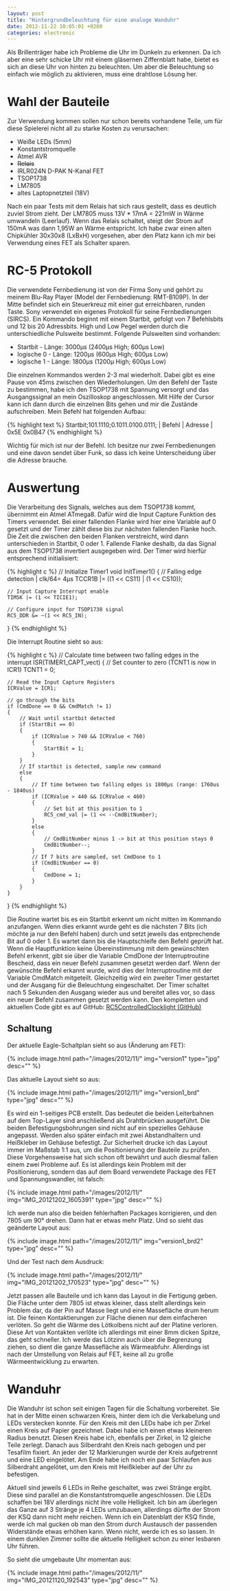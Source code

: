 ```yaml
---
layout: post
title: "Hintergrundbeleuchtung für eine analoge Wanduhr"
date: 2012-11-22 10:05:01 +0200
categories: electronic
---
```

Als Brillenträger habe ich Probleme die Uhr im Dunkeln zu erkennen. Da ich aber eine sehr schicke Uhr mit einem gläsernen Ziffernblatt habe, bietet es sich an diese Uhr von hinten zu beleuchten. Um aber die Beleuchtung so einfach wie möglich zu aktivieren, muss eine drahtlose Lösung her. 

# Wahl der Bauteile

Zur Verwendung kommen sollen nur schon bereits vorhandene Teile, um für diese Spielerei nicht all zu starke Kosten zu verursachen:
* Weiße LEDs (5mm)
* Konstantstromquelle
* Atmel AVR
* <del>Relais</del>
* IRLR024N D-PAK N-Kanal FET
* TSOP1738
* LM7805
* altes Laptopnetzteil (18V)

Nach ein paar Tests mit dem Relais hat sich raus gestellt, dass es deutlich zuviel Strom zieht. Der LM7805 muss 13V * 17mA = 221mW in Wärme umwandeln (Leerlauf). Wenn das Relais schaltet, steigt der Strom auf 150mA was dann 1,95W an Wärme entspricht. Ich habe zwar einen alten Chipkühler 30x30x8 (LxBxH) vorgesehen, aber den Platz kann ich mir bei Verwendung eines FET als Schalter sparen. 

# RC-5 Protokoll

Die verwendete Fernbedienung ist von der Firma Sony und gehört zu meinem Blu-Ray Player (Model der Fernbedienung: RMT-B109P). In der Mitte befindet sich ein Steuerkreuz mit einer gut erreichbaren, runden Taste. Sony verwendet ein eigenes Protokoll für seine Fernbedienungen (SIRCS). Ein Kommando beginnt mit einem Startbit, gefolgt von 7 Befehlsbits und 12 bis 20 Adressbits. High und Low Pegel werden durch die unterschiedliche Pulsweite bestimmt. Folgende Pulsweiten sind vorhanden: 

* Startbit - Länge: 3000µs (2400µs High; 600µs Low)
* logische 0 - Länge: 1200µs (600µs High; 600µs Low)
* logische 1 - Länge: 1800µs (1200µ High; 600µs Low)

Die einzelnen Kommandos werden 2-3 mal wiederholt. Dabei gibt es eine Pause von 45ms zwischen den Wiederholungen. Um den Befehl der Taste zu bestimmen, habe ich den TSOP1738 mit Spannung versorgt und das Ausgangssignal an mein Oszilloskop angeschlossen. Mit Hilfe der Cursor kann ich dann durch die einzelnen Bits gehen und mir die Zustände aufschreiben. Mein Befehl hat folgenden Aufbau: 

{% highlight text %}
Startbit;101.1110;0.1011.0100.0111;
        | Befehl |    Adresse     |
          0x5E        0x0B47
{% endhighlight %}

Wichtig für mich ist nur der Befehl. Ich besitze nur zwei Fernbedienungen und eine davon sendet über Funk, so dass ich keine Unterscheidung über die Adresse brauche. 

# Auswertung

Die Verarbeitung des Signals, welches aus dem TSOP1738 kommt, übernimmt ein Atmel ATmega8. Dafür wird die Input Capture Funktion des Timers verwendet. Bei einer fallenden Flanke wird hier eine Variable auf 0 gesetzt und der Timer zählt diese bis zur nächsten fallenden Flanke hoch. Die Zeit die zwischen den beiden Flanken verstreicht, wird dann unterschieden in Startbit, 0 oder 1. Fallende Flanke deshalb, da das Signal aus dem TSOP1738 invertiert ausgegeben wird. Der Timer wird hierfür entsprechend initialisiert: 
    
{% highlight c %}
// Initialize Timer1
void InitTimer1()
{
	// Falling edge detection | clk/64= 4µs
	TCCR1B |= ((1 << CS11) | (1 << CS10));

	// Input Capture Interrupt enable
	TIMSK |= (1 << TICIE1);

	// Configure input for TSOP1738 signal
	RC5_DDR &= ~(1 << RC5_IN);
}
{% endhighlight %}

Die Interrupt Routine sieht so aus: 
    
{% highlight c %}
// Calculate time between two falling edges in the interrupt
ISR(TIMER1_CAPT_vect)
{
	// Set counter to zero (TCNT1 is now in ICR1)
	TCNT1 = 0;

	// Read the Input Capture Registers
	ICRValue = ICR1;

	// go through the bits
	if (CmdDone == 0 && CmdMatch != 1)
	{
		// Wait until startbit detected
		if (StartBit == 0)
		{
			if (ICRValue > 740 && ICRValue < 760)
			{
				StartBit = 1;
			}
		}
		// If startbit is detected, sample new command
		else
		{
			// If time between two falling edges is 1800µs (range: 1760us - 1840us)
			if (ICRValue > 440 && ICRValue < 460)
			{
				// Set bit at this position to 1
				RC5_cmd_val |= (1 << --CmdBitNumber);
			}
			else
			{
				// CmdBitNumber minus 1 -> bit at this position stays 0
				CmdBitNumber--;
			}
			// If 7 bits are sampled, set CmdDone to 1
			if (CmdBitNumber == 0)
			{
				CmdDone = 1;
			}
		}
	}
}
{% endhighlight %}

Die Routine wartet bis es ein Startbit erkennt um nicht mitten im Kommando anzufangen. Wenn dies erkannt wurde geht es die nächsten 7 Bits (ich möchte ja nur den Befehl haben) durch und setzt jeweils das entprechende Bit auf 0 oder 1. Es wartet dann bis die Hauptschleife den Befehl geprüft hat. Wenn die Hauptfunktion keine Übereinstimmung mit dem gewünschten Befehl erkennt, gibt sie über die Variable CmdDone der Interruptroutine Bescheid, dass ein neuer Befehl zusammen gesetzt werden darf. Wenn der gewünschte Befehl erkannt wurde, wird dies der Interruptroutine mit der Variable CmdMatch mitgeteilt. Gleichzeitig wird ein zweiter Timer gestartet und der Ausgang für die Beleuchtung eingeschaltet. Der Timer schaltet nach 5 Sekunden den Ausgang wieder aus und bereitet alles vor, so dass ein neuer Befehl zusammen gesetzt werden kann. Den kompletten und aktuellen Code gibt es auf GitHub: [RC5ControlledClocklight (GitHub)](https://github.com/cronJ/RC5ControlledClocklight)

## Schaltung

Der aktuelle Eagle-Schaltplan sieht so aus (Änderung am FET):

{% include image.html path="/images/2012/11/" img="version1" type="jpg" desc="" %}

Das aktuelle Layout sieht so aus: 

{% include image.html path="/images/2012/11/" img="version1_brd" type="jpg" desc="" %}

Es wird ein 1-seitiges PCB erstellt. Das bedeutet die beiden Leiterbahnen auf dem Top-Layer sind anschließend als Drahtbrücken ausgeführt. Die beiden Befestigungsbohrungen sind nicht auf ein spezielles Gehäuse angepasst. Werden also später einfach mit zwei Abstandhaltern und Heißkleber im Gehäuse befestigt. Zur Sicherheit drucke ich das Layout immer im Maßstab 1:1 aus, um die Positionierung der Bauteile zu prüfen. Diese Vorgehensweise hat sich schon oft bewährt und auch diesmal fallen einem zwei Probleme auf. Es ist allerdings kein Problem mit der Positionierung, sondern das auf dem Board verwendete Package des FET und Spannungswandler, ist falsch:

{% include image.html path="/images/2012/11/" img="IMG_20121202_1605391" type="jpg" desc="" %}

Ich werde nun also die beiden fehlerhaften Packages korrigieren, und den 7805 um 90° drehen. Dann hat er etwas mehr Platz. Und so sieht das geänderte Layout aus:

{% include image.html path="/images/2012/11/" img="version1_brd2" type="jpg" desc="" %}

Und der Test nach dem Ausdruck:

{% include image.html path="/images/2012/11/" img="IMG_20121202_170523" type="jpg" desc="" %}

Jetzt passen alle Bauteile und ich kann das Layout in die Fertigung geben. Die Fläche unter dem 7805 ist etwas kleiner, dass stellt allerdings kein Problem dar, da der Pin auf Masse liegt und eine Massefläche drum herum ist. Die feinen Kontaktierungen zur Fläche dienen nur dem einfacheren verlöten. So geht die Wärme des Lötkolbens nicht auf der Platine verloren. Diese Art von Kontakten verlöte ich allerdings mit einer 8mm dicken Spitze, das geht schneller. Ich werde das Lötzinn auch über die Begrenzung ziehen, so dient die ganze Massefläche als Wärmeabfuhr. Allerdings ist nach der Umstellung von Relais auf FET, keine all zu große Wärmeentwicklung zu erwarten.

# Wanduhr
Die Wanduhr ist schon seit einigen Tagen für die Schaltung vorbereitet. Sie hat in der Mitte einen schwarzen Kreis, hinter dem ich die Verkabelung und LEDs verstecken konnte. Für den Kreis mit den LEDs habe ich per Zirkel einen Kreis auf Papier gezeichnet. Dabei habe ich einen etwas kleineren Radius benutzt. Diesen Kreis habe ich, ebenfalls per Zirkel, in 12 gleiche Teile zerlegt. Danach aus Silberdraht den Kreis nach gebogen und per Tesafilm fixiert. An jeder der 12 Markierungen wurde der Kreis aufgetrennt und eine LED eingelötet. Am Ende habe ich noch ein paar Schlaufen aus Silberdraht angelötet, um den Kreis mit Heißkleber auf der Uhr zu befestigen.

Aktuell sind jeweils 6 LEDs in Reihe geschaltet, was zwei Stränge ergibt. Diese sind parallel an die Konstantstromquelle angeschlossen. Die LEDs schaffen bei 18V allerdings nicht ihre volle Helligkeit. Ich bin am überlegen das Ganze auf 3 Stränge je 4 LEDs umzubauen, allerdings dürfte der Strom der KSQ dann nicht mehr reichen. Wenn ich ein Datenblatt der KSQ finde, werde ich mal gucken ob man den Strom durch Austausch der passenden Widerstände etwas erhöhen kann. Wenn nicht, werde ich es so lassen. In einem dunklen Zimmer sollte die aktuelle Helligkeit schon zu einer lesbaren Uhr führen.

So sieht die umgebaute Uhr momentan aus:

{% include image.html path="/images/2012/11/" img="IMG_20121120_192543" type="jpg" desc="" %}
 